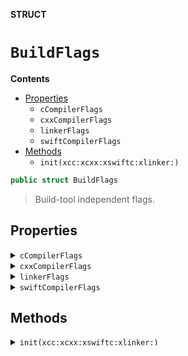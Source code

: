**STRUCT**

# `BuildFlags`

**Contents**

- [Properties](#properties)
  - `cCompilerFlags`
  - `cxxCompilerFlags`
  - `linkerFlags`
  - `swiftCompilerFlags`
- [Methods](#methods)
  - `init(xcc:xcxx:xswiftc:xlinker:)`

```swift
public struct BuildFlags
```

> Build-tool independent flags.

## Properties
<details><summary markdown="span"><code>cCompilerFlags</code></summary>

```swift
public var cCompilerFlags: [String]
```

> Flags to pass to the C compiler.

</details>

<details><summary markdown="span"><code>cxxCompilerFlags</code></summary>

```swift
public var cxxCompilerFlags: [String]
```

> Flags to pass to the C++ compiler.

</details>

<details><summary markdown="span"><code>linkerFlags</code></summary>

```swift
public var linkerFlags: [String]
```

> Flags to pass to the linker.

</details>

<details><summary markdown="span"><code>swiftCompilerFlags</code></summary>

```swift
public var swiftCompilerFlags: [String]
```

> Flags to pass to the Swift compiler.

</details>

## Methods
<details><summary markdown="span"><code>init(xcc:xcxx:xswiftc:xlinker:)</code></summary>

```swift
public init(
        xcc: [String]? = nil,
        xcxx: [String]? = nil,
        xswiftc: [String]? = nil,
        xlinker: [String]? = nil
    )
```

</details>